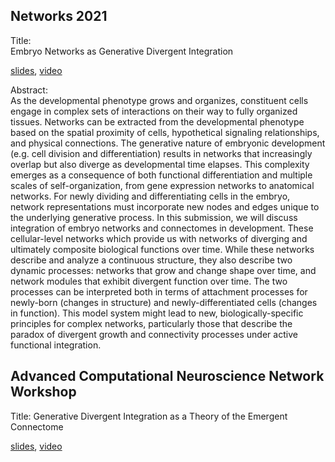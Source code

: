 ## Networks 2021

Title:  
Embryo Networks as Generative Divergent Integration  

[slides](https://github.com/devoworm/Proposals-Public-Lectures/blob/master/Embryo%20Networks%20as%20Generative%20Divergent%20Integration/Abstract.md), [video](https://www.youtube.com/watch?v=50o115oPz_A)

Abstract:  
As the developmental phenotype grows and organizes, constituent cells engage in complex sets of interactions on their way to fully organized tissues. Networks can be extracted from the developmental phenotype based on the spatial proximity of cells, hypothetical signaling relationships, and physical connections. The generative nature of embryonic development (e.g. cell division and differentiation) results in networks that increasingly overlap but also diverge as developmental time elapses. This complexity emerges as a consequence of both functional differentiation and multiple scales of self-organization, from gene expression networks to anatomical networks. For newly dividing and differentiating cells in the embryo, network representations must incorporate new nodes and edges unique to the underlying generative process. In this submission, we will discuss integration of embryo networks and connectomes in development. These cellular-level networks which provide us with networks of diverging and ultimately composite biological functions over time. While these networks describe and analyze a continuous structure, they also describe two dynamic processes: networks that grow and change shape over time, and network modules that exhibit divergent function over time. The two processes can be interpreted both in terms of attachment processes for newly-born (changes in structure) and newly-differentiated cells (changes in function). This model system might lead to new, biologically-specific principles for complex networks, particularly those that describe the paradox of divergent growth and connectivity processes under active functional integration.   

## Advanced Computational Neuroscience Network Workshop

Title:
Generative Divergent Integration as a Theory of the Emergent Connectome

[slides](https://figshare.com/articles/presentation/Generative_Divergent_Integration_as_a_Theory_of_the_Emergent_Connectome/16554288), [video](https://www.youtube.com/watch?v=25vNp40I7SE)
